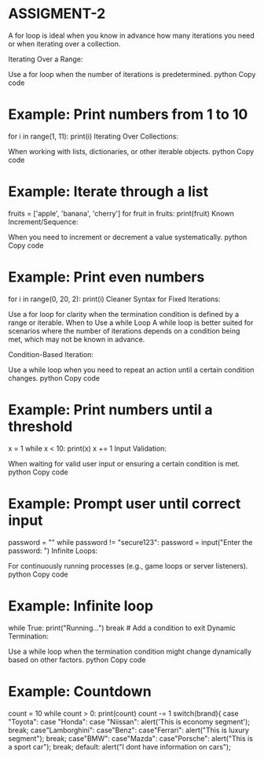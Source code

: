 # ASSIGMENT-2
A for loop is ideal when you know in advance how many iterations you need or when iterating over a collection.

Iterating Over a Range:

Use a for loop when the number of iterations is predetermined.
python
Copy code
# Example: Print numbers from 1 to 10
for i in range(1, 11):
    print(i)
Iterating Over Collections:

When working with lists, dictionaries, or other iterable objects.
python
Copy code
# Example: Iterate through a list
fruits = ['apple', 'banana', 'cherry']
for fruit in fruits:
    print(fruit)
Known Increment/Sequence:

When you need to increment or decrement a value systematically.
python
Copy code
# Example: Print even numbers
for i in range(0, 20, 2):
    print(i)
Cleaner Syntax for Fixed Iterations:

Use a for loop for clarity when the termination condition is defined by a range or iterable.
When to Use a while Loop
A while loop is better suited for scenarios where the number of iterations depends on a condition being met, which may not be known in advance.

Condition-Based Iteration:

Use a while loop when you need to repeat an action until a certain condition changes.
python
Copy code
# Example: Print numbers until a threshold
x = 1
while x < 10:
    print(x)
    x += 1
Input Validation:

When waiting for valid user input or ensuring a certain condition is met.
python
Copy code
# Example: Prompt user until correct input
password = ""
while password != "secure123":
    password = input("Enter the password: ")
Infinite Loops:

For continuously running processes (e.g., game loops or server listeners).
python
Copy code
# Example: Infinite loop
while True:
    print("Running...")
    break  # Add a condition to exit
Dynamic Termination:

Use a while loop when the termination condition might change dynamically based on other factors.
python
Copy code
# Example: Countdown
count = 10
while count > 0:
    print(count)
    count -= 1
    switch(brand){
       case "Toyota":
       case "Honda":
       case "Niissan":
       alert('This is economy segment');
       break;
       case"Lamborghini":
       case"Benz":
       case"Ferrari":
       alert("This is luxury segment");
       break;
       case"BMW":
       case"Mazda":
       case"Porsche":
       alert("This is a sport car");
       break;
       default:
       alert("I dont have information on cars");
